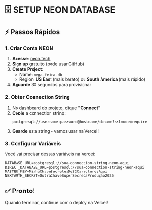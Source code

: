 # 🗄️ SETUP NEON DATABASE

## ⚡ Passos Rápidos

### 1. Criar Conta NEON
1. **Acesse**: [neon.tech](https://neon.tech)
2. **Sign up** gratuito (pode usar GitHub)
3. **Create Project**:
   - Name: `mega-feira-db`
   - Region: **US East** (mais barato) ou **South America** (mais rápido)
4. **Aguarde** 30 segundos para provisionar

### 2. Obter Connection String
1. No dashboard do projeto, clique **"Connect"**
2. **Copie** a connection string:
   ```
   postgresql://username:password@hostname/dbname?sslmode=require
   ```
3. **Guarde** esta string - vamos usar na Vercel!

### 3. Configurar Variáveis
Você vai precisar dessas variáveis na Vercel:

```env
DATABASE_URL=postgresql://sua-connection-string-neon-aqui
DIRECT_DATABASE_URL=postgresql://sua-connection-string-neon-aqui  
MASTER_KEY=MinhaChaveSecreteaDe32CaracteresAqui
NEXTAUTH_SECRET=OutraChaveSuperSecretaProdução2025
```

## ✅ Pronto!
Quando terminar, continue com o deploy na Vercel!